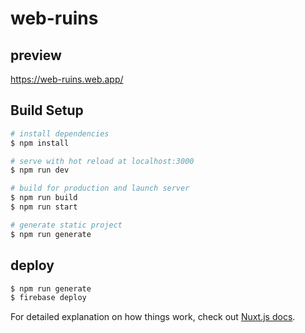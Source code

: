 # web-ruins

## preview

https://web-ruins.web.app/

## Build Setup

```bash
# install dependencies
$ npm install

# serve with hot reload at localhost:3000
$ npm run dev

# build for production and launch server
$ npm run build
$ npm run start

# generate static project
$ npm run generate
```

## deploy

```bash
$ npm run generate
$ firebase deploy
```

For detailed explanation on how things work, check out [Nuxt.js docs](https://nuxtjs.org).
